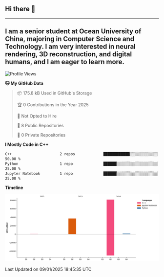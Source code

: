 ## Hi there 👋
---
I am a senior student at Ocean University of China, majoring in Computer Science and Technology. I am very interested in neural rendering, 3D reconstruction, and digital humans, and I am eager to learn more.
---
<!--START_SECTION:waka-->
![Profile Views](http://img.shields.io/badge/Profile%20Views-0-blue)

**🐱 My GitHub Data** 

> 📦 175.8 kB Used in GitHub's Storage 
 > 
> 🏆 0 Contributions in the Year 2025
 > 
> 🚫 Not Opted to Hire
 > 
> 📜 8 Public Repositories 
 > 
> 🔑 0 Private Repositories 
 > 
**I Mostly Code in C++** 

```text
C++                      2 repos             ████████████░░░░░░░░░░░░░   50.00 % 
Python                   1 repo              ██████░░░░░░░░░░░░░░░░░░░   25.00 % 
Jupyter Notebook         1 repo              ██████░░░░░░░░░░░░░░░░░░░   25.00 % 
```



**Timeline**

![Lines of Code chart](https://raw.githubusercontent.com/polaris-cyy/polaris-cyy/main/assets/bar_graph.png)


 Last Updated on 09/01/2025 18:45:35 UTC
<!--END_SECTION:waka-->

